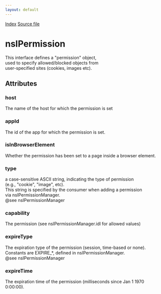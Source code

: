 ```yaml
---
layout: default
---
```

<div id='links'><a href="../index.html">Index</a>
<a href="http://dxr.mozilla.org/mozilla-central/source/netwerk/base/public/nsIPermission.idl">Source file</a>
</div>

# nsIPermission #
  
This interface defines a "permission" object,  
used to specify allowed/blocked objects from  
user-specified sites (cookies, images etc).  
  

## Attributes ##

### host ###
  
The name of the host for which the permission is set  
  

### appId ###
  
The id of the app for which the permission is set.  
  

### isInBrowserElement ###
  
Whether the permission has been set to a page inside a browser element.  
  

### type ###
  
a case-sensitive ASCII string, indicating the type of permission  
(e.g., "cookie", "image", etc).  
This string is specified by the consumer when adding a permission   
via nsIPermissionManager.  
@see nsIPermissionManager  
  

### capability ###
  
The permission (see nsIPermissionManager.idl for allowed values)  
  

### expireType ###
  
The expiration type of the permission (session, time-based or none).  
Constants are EXPIRE_*, defined in nsIPermissionManager.  
@see nsIPermissionManager  
  

### expireTime ###
  
The expiration time of the permission (milliseconds since Jan 1 1970  
0:00:00).  
  
